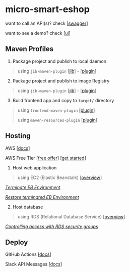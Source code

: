 # micro-smart-eshop

want to call an API(s)? check [[swagger](http://microsmartdemo-env.eba-nudppsiw.ap-southeast-1.elasticbeanstalk.com/swagger-ui/index.html)]

want to see a demo? check [[ui](http://microsmartdemo-env.eba-nudppsiw.ap-southeast-1.elasticbeanstalk.com/)]

## Maven Profiles

1. Package project and publish to local daemon
> using `jib-maven-plugin` [[jib](https://github.com/GoogleContainerTools/jib)] - [[plugin](https://github.com/GoogleContainerTools/jib/blob/master/jib-maven-plugin)]
2. Package project and publish to image Registry
> using `jib-maven-plugin` [[jib](https://github.com/GoogleContainerTools/jib)] - [[plugin](https://github.com/GoogleContainerTools/jib/blob/master/jib-maven-plugin)]
3. Build frontend app and copy to `target/` directory
> using `frontend-maven-plugin` [[plugin](https://github.com/eirslett/frontend-maven-plugin)]
> 
> using `maven-resources-plugin`  [[plugin](https://maven.apache.org/plugins/maven-resources-plugin/)]

## Hosting

AWS [[docs](https://docs.aws.amazon.com/index.html)]

AWS Free Tier [[free offer](https://aws.amazon.com/free/?all-free-tier.sort-by=item.additionalFields.SortRank&all-free-tier.sort-order=asc&awsf.Free%20Tier%20Types=*all&awsf.Free%20Tier%20Categories=*all)] [[get started](https://docs.aws.amazon.com/whitepapers/latest/how-aws-pricing-works/get-started-with-the-aws-free-tier.html)]

1. Host web application 
> using EC2 (Elastic Beanstalk) [[overview](https://aws.amazon.com/ec2/)]

_[Terminate EB Environment](https://docs.aws.amazon.com/elasticbeanstalk/latest/dg/using-features.terminating.html)_

_[Restore terminated EB Environment](https://docs.aws.amazon.com/elasticbeanstalk/latest/dg/environment-management-rebuild.html)_

2. Host database
> using RDS (Relational Database Service) [[overview](https://aws.amazon.com/rds/)]

_[Controlling access with RDS security groups](https://docs.aws.amazon.com/AmazonRDS/latest/UserGuide/Overview.RDSSecurityGroups.html)_

## Deploy

GitHub Actions [[docs](https://github.com/features/actions)]

Slack API Messages [[docs](https://api.slack.com/apps)]
